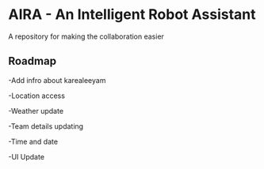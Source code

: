 
# AIRA - An Intelligent Robot Assistant

A repository for making the collaboration easier

## Roadmap

-Add infro about karealeeyam

-Location access

-Weather update

-Team details updating 

-Time and date

-UI Update




